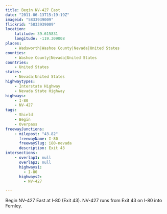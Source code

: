 ```yaml
---
title: Begin NV-427 East
date: "2011-06-13T15:19:19Z"
imageid: "5833939009"
flickrid: "5833939009"
location:
    latitude: 39.615831
    longitude: -119.309008
places:
    - Wadsworth|Washoe County|Nevada|United States
counties:
    - Washoe County|Nevada|United States
countries:
    - United States
states:
    - Nevada|United States
highwaytypes:
    - Interstate Highway
    - Nevada State Highway
highways:
    - I-80
    - NV-427
tags:
    - Shield
    - Begin
    - Overpass
freewayJunctions:
    - milepost: "43.82"
      freewayName: I-80
      freewaySlug: i80-nevada
      description: Exit 43
intersections:
    - overlap1: null
      overlap2: null
      highways1:
        - I-80
      highways2:
        - NV-427

---
```

Begin NV-427 East at I-80 (Exit 43).  NV-427 runs from Exit 43 on I-80 into Fernley.